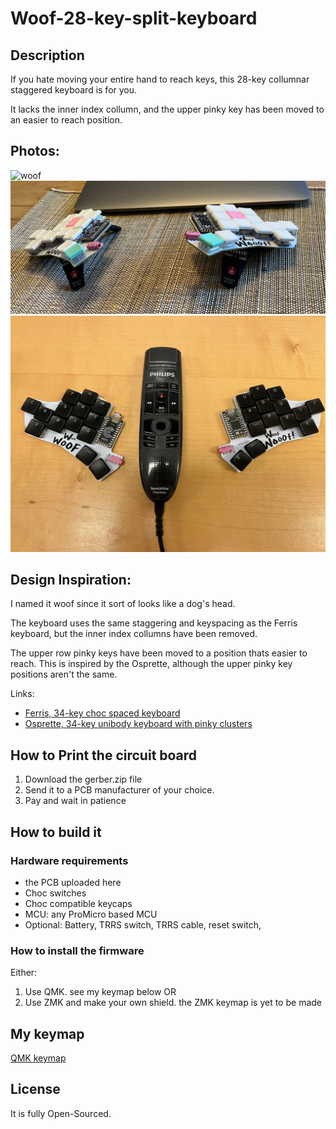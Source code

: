 # Woof-28-key-split-keyboard

## Description

If you hate moving your entire hand to reach keys, this 28-key collumnar staggered keyboard is for you.

It lacks the inner index collumn, and the upper pinky key has been moved to an easier to reach position. 

## Photos:

![woof](woof.jpeg)
![woof2](woof2.jpeg)
![woof3](woof3.jpeg)

## Design Inspiration:

I named it woof since it sort of looks like a dog's head.

The keyboard uses the same staggering and keyspacing as the Ferris keyboard, but the inner index collumns have been removed. 

The upper row pinky keys have been moved to a position thats easier to reach. This is inspired by the Osprette, although the upper pinky key positions aren't the same.

Links:
* [Ferris, 34-key choc spaced keyboard](https://github.com/pierrechevalier83/ferris)
* [Osprette, 34-key unibody keyboard with pinky clusters](https://github.com/smores56/osprette)

## How to Print the circuit board

1. Download the gerber.zip file
2. Send it to a PCB manufacturer of your choice.
3. Pay and wait in patience

## How to build it

### Hardware requirements

* the PCB uploaded here
* Choc switches
* Choc compatible keycaps
* MCU: any ProMicro based MCU
* Optional: Battery, TRRS switch, TRRS cable, reset switch, 

### How to install the firmware

Either:
1. Use QMK. see my keymap below
OR
2. Use ZMK and make your own shield. the ZMK keymap is yet to be made

## My keymap

[QMK keymap](https://github.com/mrkskk/qmk_firmware/tree/my_branch/keyboards/woof)

## License
It is fully Open-Sourced.

